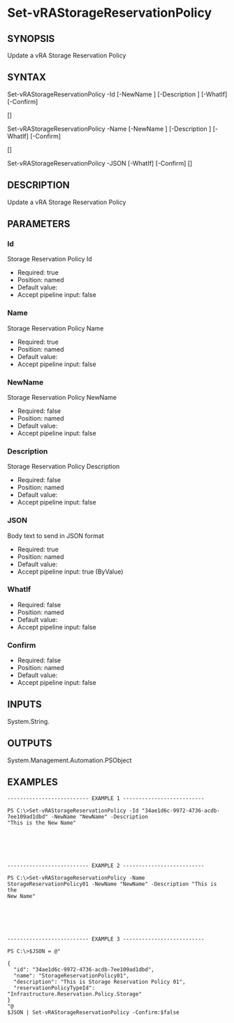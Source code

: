 # Set-vRAStorageReservationPolicy

## SYNOPSIS
    
Update a vRA Storage Reservation Policy

## SYNTAX
 Set-vRAStorageReservationPolicy -Id <String> [-NewName <String>] [-Description <String>] [-WhatIf] [-Confirm]  [<CommonParameters>]  Set-vRAStorageReservationPolicy -Name <String> [-NewName <String>] [-Description <String>] [-WhatIf] [-Confirm]  [<CommonParameters>]  Set-vRAStorageReservationPolicy -JSON <String> [-WhatIf] [-Confirm] [<CommonParameters>]     

## DESCRIPTION

Update a vRA Storage Reservation Policy

## PARAMETERS


### Id

Storage Reservation Policy Id

* Required: true
* Position: named
* Default value: 
* Accept pipeline input: false

### Name

Storage Reservation Policy Name

* Required: true
* Position: named
* Default value: 
* Accept pipeline input: false

### NewName

Storage Reservation Policy NewName

* Required: false
* Position: named
* Default value: 
* Accept pipeline input: false

### Description

Storage Reservation Policy Description

* Required: false
* Position: named
* Default value: 
* Accept pipeline input: false

### JSON

Body text to send in JSON format

* Required: true
* Position: named
* Default value: 
* Accept pipeline input: true (ByValue)

### WhatIf


* Required: false
* Position: named
* Default value: 
* Accept pipeline input: false

### Confirm


* Required: false
* Position: named
* Default value: 
* Accept pipeline input: false

## INPUTS

System.String.

## OUTPUTS

System.Management.Automation.PSObject

## EXAMPLES
```
-------------------------- EXAMPLE 1 --------------------------

PS C:\>Set-vRAStorageReservationPolicy -Id "34ae1d6c-9972-4736-acdb-7ee109ad1dbd" -NewName "NewName" -Description 
"This is the New Name"






-------------------------- EXAMPLE 2 --------------------------

PS C:\>Set-vRAStorageReservationPolicy -Name StorageReservationPolicy01 -NewName "NewName" -Description "This is the 
New Name"






-------------------------- EXAMPLE 3 --------------------------

PS C:\>$JSON = @"

{
  "id": "34ae1d6c-9972-4736-acdb-7ee109ad1dbd",
  "name": "StorageReservationPolicy01",
  "description": "This is Storage Reservation Policy 01",
  "reservationPolicyTypeId": "Infrastructure.Reservation.Policy.Storage"
}
"@
$JSON | Set-vRAStorageReservationPolicy -Confirm:$false
```

